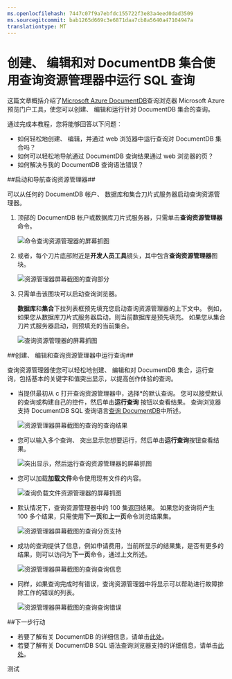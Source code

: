```yaml
---
ms.openlocfilehash: 7447c07f9a7ebfdc155722f3e83a4eed0dad3509
ms.sourcegitcommit: bab1265d669c3e6871daa7cb8a5640a47104947a
translationtype: MT
---
```

<properties 
    pageTitle="创建、 编辑和对 DocumentDB 集合使用查询资源管理器中运行 SQL 查询 |Microsoft Azure" 
    description="了解 DocumentDB 查询浏览器预览 Azure 门户工具来创建、 编辑和对 DocumentDB 集合运行 SQL 查询。" 
    services="documentdb" 
    authors="stephbaron" 
    manager="jhubbard" 
    editor="monicar" 
    documentationCenter=""/>

<tags 
    ms.service="documentdb" 
    ms.workload="data-services" 
    ms.tgt_pltfrm="na" 
    ms.devlang="na" 
    ms.topic="get-started-article"
    ms.date="06/10/2015" 
    ms.author="stbaro"/>

# 创建、 编辑和对 DocumentDB 集合使用查询资源管理器中运行 SQL 查询 #

这篇文章概括介绍了[Microsoft Azure DocumentDB](http://azure.microsoft.com/services/documentdb/)查询浏览器 Microsoft Azure 预览门户工具，使您可以创建、 编辑和运行针对 DocumentDB 集合的查询。 

通过完成本教程，您将能够回答以下问题︰  

-   如何轻松地创建、 编辑，并通过 web 浏览器中运行查询对 DocumentDB 集合吗？
-   如何可以轻松地导航通过 DocumentDB 查询结果通过 web 浏览器的页？
-   如何解决与我的 DocumentDB 查询语法错误？ 

##<a id="Launch"></a>启动和导航查询资源管理器##

可以从任何的 DocumentDB 帐户、 数据库和集合刀片式服务器启动查询资源管理器。
  
1. 顶部的 DocumentDB 帐户或数据库刀片式服务器，只需单击**查询资源管理器**命令。

    ![命令查询资源管理器的屏幕抓图](./media/documentdb-query-collections-query-explorer/queryexplorercommand.png)

2. 或者，每个刀片底部附近是**开发人员工具**镜头，其中包含**查询资源管理器**图块。
    
    ![资源管理器屏幕截图的查询部分](./media/documentdb-query-collections-query-explorer/queryexplorerpart.png) 

2. 只需单击该图块可以启动查询浏览器。

    **数据库**和**集合**下拉列表框预先填充您启动查询资源管理器的上下文中。  例如，如果您从数据库刀片式服务器启动，则当前数据库是预先填充。 如果您从集合刀片式服务器启动，则预填充的当前集合。

    ![查询资源管理器的屏幕抓图](./media/documentdb-query-collections-query-explorer/queryexplorerinitial.png)

##<a id="Create"></a>创建、 编辑和查询资源管理器中运行查询##

查询资源管理器使您可以轻松地创建、 编辑和对 DocumentDB 集合，运行查询，包括基本的关键字和值突出显示，以提高创作体验的查询。  

- 当提供最初从 c 打开查询资源管理器中，选择*的默认查询。 您可以接受默认的查询或构建自己的控件，然后单击**运行查询** 按钮以查看结果。 查询浏览器支持 DocumentDB SQL 查询语言[查询 DocumentDB](documentdb-sql-query.md)中所述。

    ![资源管理器屏幕截图的查询的查询结果](./media/documentdb-query-collections-query-explorer/queryresults1.png) 

- 您可以输入多个查询、 突出显示您想要运行，然后单击**运行查询**按钮查看结果。

    ![突出显示，然后运行查询资源管理器的屏幕抓图](./media/documentdb-query-collections-query-explorer/queryexplorerhighlightandrun.png) 

- 您可以加载**加载文件**命令使用现有文件的内容。

    ![查询负载文件资源管理器的屏幕抓图](./media/documentdb-query-collections-query-explorer/loadqueryfile.png) 

- 默认情况下，查询资源管理器中的 100 集返回结果。  如果您的查询将产生 100 多个结果，只需使用**下一页**和**上一页**命令浏览结果集。

    ![资源管理器屏幕截图的查询分页支持](./media/documentdb-query-collections-query-explorer/queryresultspagination.png)

- 成功的查询提供了信息，例如申请费用，当前所显示的结果集，是否有更多的结果，则可以访问为**下一页**命令，通过上文所述。

    ![资源管理器屏幕截图的查询查询信息](./media/documentdb-query-collections-query-explorer/queryinformation.png)

- 同样，如果查询完成时有错误，查询资源管理器中将显示可以帮助进行故障排除工作的错误的列表。

    ![资源管理器屏幕截图的查询查询错误](./media/documentdb-query-collections-query-explorer/queryerror.png)

##<a name="NextSteps"></a>下一步行动

- 若要了解有关 DocumentDB 的详细信息，请单击[此处](http://azure.com/docdb)。
- 若要了解有关 DocumentDB SQL 语法查询浏览器支持的详细信息，请单击[此处](documentdb-sql-query.md)。
 

测试
